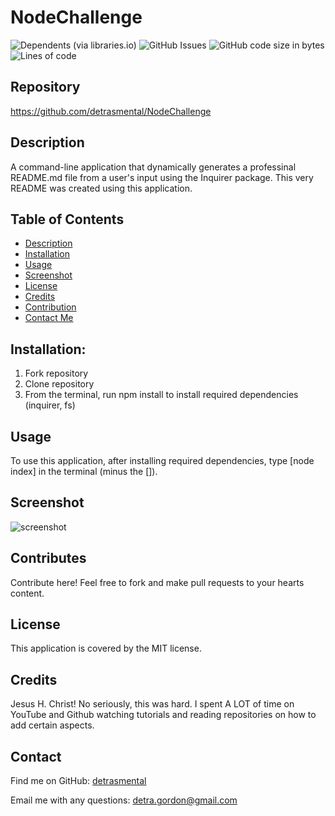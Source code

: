 
  
# NodeChallenge
![Dependents (via libraries.io)](https://img.shields.io/librariesio/dependents/npm/inquirer)
![GitHub Issues](https://img.shields.io/github/issues-raw/detrasmental/NodeChallenge)
![GitHub code size in bytes](https://img.shields.io/github/languages/code-size/detrasmental/NodeChallenge)
![Lines of code](https://img.shields.io/tokei/lines/github/detrasmental/NodeChallenge)


## Repository
https://github.com/detrasmental/NodeChallenge

## Description
A command-line application that dynamically generates a professinal README.md file from a user's input using the Inquirer package. This very README was created using this application.

## Table of Contents
- [Description](#Description)
- [Installation](#Installation)
- [Usage](#Usage)
- [Screenshot](#Screenshot)
- [License](#License)
- [Credits](#Credits)
- [Contribution](#Contributes)
- [Contact Me](#Contact)

## Installation:
1. Fork repository
2. Clone repository 
3. From the terminal, run npm install to install required dependencies (inquirer, fs)

## Usage
To use this application, after installing required dependencies, type [node index] in the terminal (minus the []).

## Screenshot
![screenshot](https://user-images.githubusercontent.com/85942489/137644877-6d2a77e5-7ac6-4706-9030-c3b234f173a9.JPG)



## Contributes
Contribute here! Feel free to fork and make pull requests to your hearts content.

## License

This application is covered by the MIT license. 

## Credits
Jesus H. Christ! No seriously, this was hard. I spent A LOT of time on YouTube and Github watching tutorials and reading repositories on how to add certain aspects. 

## Contact
Find me on GitHub: [detrasmental](https://github.com/detrasmental)

Email me with any questions: detra.gordon@gmail.com
